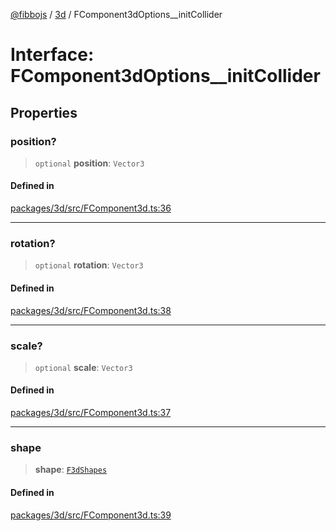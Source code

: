 [@fibbojs](/api/index) / [3d](/api/3d) / FComponent3dOptions\_\_initCollider

# Interface: FComponent3dOptions\_\_initCollider

## Properties

### position?

> `optional` **position**: `Vector3`

#### Defined in

[packages/3d/src/FComponent3d.ts:36](https://github.com/fibbojs/fibbo/blob/cb7d92d6e3e9106d66f5bb89ed29f3d87739ca2e/packages/3d/src/FComponent3d.ts#L36)

***

### rotation?

> `optional` **rotation**: `Vector3`

#### Defined in

[packages/3d/src/FComponent3d.ts:38](https://github.com/fibbojs/fibbo/blob/cb7d92d6e3e9106d66f5bb89ed29f3d87739ca2e/packages/3d/src/FComponent3d.ts#L38)

***

### scale?

> `optional` **scale**: `Vector3`

#### Defined in

[packages/3d/src/FComponent3d.ts:37](https://github.com/fibbojs/fibbo/blob/cb7d92d6e3e9106d66f5bb89ed29f3d87739ca2e/packages/3d/src/FComponent3d.ts#L37)

***

### shape

> **shape**: [`F3dShapes`](../enumerations/F3dShapes.md)

#### Defined in

[packages/3d/src/FComponent3d.ts:39](https://github.com/fibbojs/fibbo/blob/cb7d92d6e3e9106d66f5bb89ed29f3d87739ca2e/packages/3d/src/FComponent3d.ts#L39)

